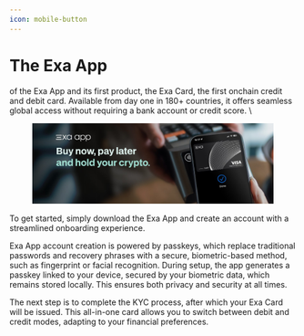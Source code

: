 ```yaml
---
icon: mobile-button
---
```


# The Exa App

&#x20;of the Exa App and its first product, the Exa Card, the first onchain credit and debit card. Available from day one in 180+ countries, it offers seamless global access without requiring a bank account or credit score. \


<figure><img src="../.gitbook/assets/header X exa app.jpeg" alt=""><figcaption></figcaption></figure>

To get started, simply download the Exa App and create an account with a streamlined onboarding experience.

Exa App account creation is powered by passkeys, which replace traditional passwords and recovery phrases with a secure, biometric-based method, such as fingerprint or facial recognition. During setup, the app generates a passkey linked to your device, secured by your biometric data, which remains stored locally. This ensures both privacy and security at all times.

The next step is to complete the KYC process, after which your Exa Card will be issued. This all-in-one card allows you to switch between debit and credit modes, adapting to your financial preferences.

